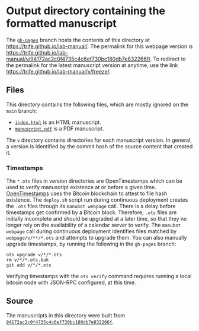 # Output directory containing the formatted manuscript

The [`gh-pages`](https://github.com/trife/lab-manual/tree/gh-pages) branch hosts the contents of this directory at <https://trife.github.io/lab-manual/>.
The permalink for this webpage version is <https://trife.github.io/lab-manual/v/94172ac2c0f4735c4c6ef730bc180db7e832266f/>.
To redirect to the permalink for the latest manuscript version at anytime, use the link <https://trife.github.io/lab-manual/v/freeze/>.

## Files

This directory contains the following files, which are mostly ignored on the `main` branch:

+ [`index.html`](index.html) is an HTML manuscript.
+ [`manuscript.pdf`](manuscript.pdf) is a PDF manuscript.

The `v` directory contains directories for each manuscript version.
In general, a version is identified by the commit hash of the source content that created it.

### Timestamps

The `*.ots` files in version directories are OpenTimestamps which can be used to verify manuscript existence at or before a given time.
[OpenTimestamps](https://opentimestamps.org/) uses the Bitcoin blockchain to attest to file hash existence.
The `deploy.sh` script run during continuous deployment creates the `.ots` files through its `manubot webpage` call.
There is a delay before timestamps get confirmed by a Bitcoin block.
Therefore, `.ots` files are initially incomplete and should be upgraded at a later time, so that they no longer rely on the availability of a calendar server to verify.
The `manubot webpage` call during continuous deployment identifies files matched by `webpage/v/**/*.ots` and attempts to upgrade them.
You can also manually upgrade timestamps, by running the following in the `gh-pages` branch:

```shell
ots upgrade v/*/*.ots
rm v/*/*.ots.bak
git add v/*/*.ots
```

Verifying timestamps with the `ots verify` command requires running a local bitcoin node with JSON-RPC configured, at this time.

## Source

The manuscripts in this directory were built from
[`94172ac2c0f4735c4c6ef730bc180db7e832266f`](https://github.com/trife/lab-manual/commit/94172ac2c0f4735c4c6ef730bc180db7e832266f).
